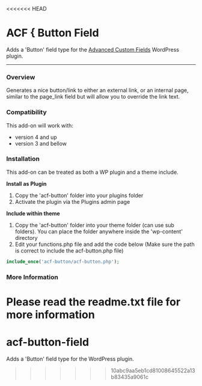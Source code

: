 <<<<<<< HEAD
# ACF { Button Field

Adds a 'Button' field type for the [Advanced Custom Fields](http://wordpress.org/extend/plugins/advanced-custom-fields/) WordPress plugin.

-----------------------

### Overview

Generates a nice button/link to either an external link, or an internal page, similar to the page_link field but will allow you to override the link text.

### Compatibility

This add-on will work with:

* version 4 and up
* version 3 and bellow


### Installation

This add-on can be treated as both a WP plugin and a theme include.

**Install as Plugin**

1. Copy the 'acf-button' folder into your plugins folder
2. Activate the plugin via the Plugins admin page

**Include within theme**

1.	Copy the 'acf-button' folder into your theme folder (can use sub folders). You can place the folder anywhere inside the 'wp-content' directory
2.	Edit your functions.php file and add the code below (Make sure the path is correct to include the acf-button.php file)

```php
include_once('acf-button/acf-button.php');
```

### More Information

Please read the readme.txt file for more information
=======
acf-button-field
================

Adds a 'Button' field type for the WordPress plugin.
>>>>>>> 10abc9aa5eb1cd81008645522a13b83435a9061c
